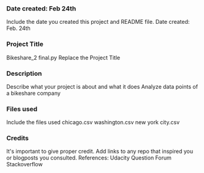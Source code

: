 ### Date created: Feb 24th
Include the date you created this project and README file.
Date created: Feb. 24th

### Project Title
Bikeshare_2 final.py
Replace the Project Title

### Description
Describe what your project is about and what it does
Analyze data points of a bikeshare company

### Files used
Include the files used
chicago.csv
washington.csv
new york city.csv

### Credits
It's important to give proper credit. Add links to any repo that inspired you or blogposts you consulted.
References: Udacity Question Forum
            Stackoverflow
